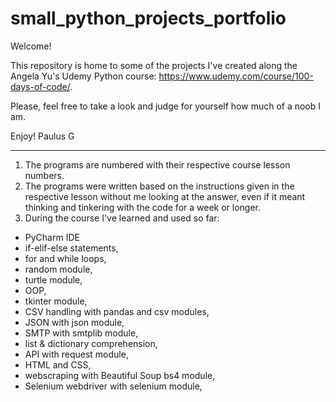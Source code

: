 # small_python_projects_portfolio

Welcome!

This repository is home to some of the projects I've created along the Angela Yu's Udemy Python course: https://www.udemy.com/course/100-days-of-code/.

Please, feel free to take a look and judge for yourself how much of a noob I am.

Enjoy!
Paulus G
___________________________________

1. The programs are numbered with their respective course lesson numbers.
2. The programs were written based on the instructions given in the respective lesson without me looking at the answer, even if it meant thinking and tinkering with the code for a week or longer.
3. During the course I've learned and used so far:
- PyCharm IDE
- if-elif-else statements,
- for and while loops,
- random module,
- turtle module,
- OOP,
- tkinter module,
- CSV handling with pandas and csv modules,
- JSON with json module,
- SMTP with smtplib module,
- list & dictionary comprehension,
- API with request module,
- HTML and CSS,
- webscraping with Beautiful Soup bs4 module,
- Selenium webdriver with selenium module,
